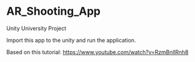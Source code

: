 # AR_Shooting_App
Unity University Project

Import this app to the unity and run the application.

Based on this tutorial: https://www.youtube.com/watch?v=RzmBnllRnh8
